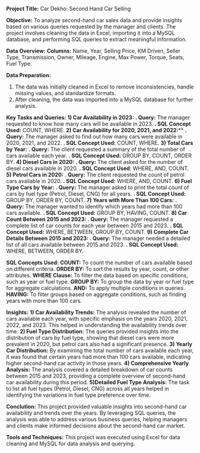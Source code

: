 **Project Title:** Car Dekho: Second Hand Car Selling

**Objective:** To analyze second-hand car sales data and provide insights based on various queries requested by the manager and clients.
The project involves cleaning the data in Excel, importing it into a MySQL database, and performing SQL queries to extract meaningful information.

**Data Overview:**
**Columns:** Name, Year, Selling Price, KM Driven, Seller Type, Transmission, Owner, Mileage, Engine, Max Power, Torque, Seats, Fuel Type.

**Data Preparation:**
1) The data was initially cleaned in Excel to remove inconsistencies, handle missing values, and standardize formats.
2) After cleaning, the data was imported into a MySQL database for further analysis.

**Key Tasks and Queries:**
**1) Car Availability in 2023:**
**. Query:** The manager requested to know how many cars will be available in 2023.
**. SQL Concept Used:** COUNT, WHERE.
**2) Car Availability for 2020, 2021, and 2022:****
**. Query:** The manager asked to find out how many cars were available in 2020, 2021, and 2022.
**. SQL Concept Used:** COUNT, WHERE.
**3) Total Cars by Year:**
**. Query:** The client requested a summary of the total number of cars available each year.
**. SQL Concept Used:** GROUP BY, COUNT, ORDER BY.
**4) Diesel Cars in 2020:**
**. Query:** The client asked for the number of diesel cars available in 2020.
**. SQL Concept Used**: WHERE, AND, COUNT.
**5) Petrol Cars in 2020:**
**. Query:** The client requested the count of petrol cars available in 2020.
**. SQL Concept Used:** WHERE, AND, COUNT.
**6) Fuel Type Cars by Year:**
**. Query:** The manager asked to print the total count of cars by fuel type (Petrol, Diesel, CNG) for all years.
**. SQL Concept Used:** GROUP BY, ORDER BY, COUNT.
**7) Years with More Than 100 Cars:**
**. Query:** The manager wanted to identify which years had more than 100 cars available.
**. SQL Concept Used:** GROUP BY, HAVING, COUNT.
**8) Car Count Between 2015 and 2023:**
**. Query:** The manager requested a complete list of car counts for each year between 2015 and 2023.
**. SQL Concept Used:** WHERE, BETWEEN, GROUP BY, COUNT.
**9) Complete Car Details Between 2015 and 2023:**
**. Query:** The manager needed a detailed list of all cars available between 2015 and 2023.
**. SQL Concept Used:** WHERE, BETWEEN, ORDER BY.

**SQL Concepts Used:**
**COUNT:** To count the number of cars available based on different criteria.
**ORDER BY:** To sort the results by year, count, or other attributes.
**WHERE Clause:** To filter the data based on specific conditions, such as year or fuel type.
**GROUP BY:** To group the data by year or fuel type for aggregate calculations.
**AND:** To apply multiple conditions in queries.
**HAVING:** To filter groups based on aggregate conditions, such as finding years with more than 100 cars.

**Insights:**
**1) Car Availability Trends:** The analysis revealed the number of cars available each year, with specific emphasis on the years 2020, 2021, 2022, and 2023. 
                                This helped in understanding the availability trends over time.
**2) Fuel Type Distribution:** The queries provided insights into the distribution of cars by fuel type, showing that diesel cars were more prevalent in 2020, 
                               but petrol cars also had a significant presence.
**3) Yearly Car Distribution:** By examining the total number of cars available each year, it was found that certain years had more than 100 cars available, 
                                indicating higher second-hand car activity in those years.
**4) Comprehensive Yearly Analysis:** The analysis covered a detailed breakdown of car counts between 2015 and 2023, 
                                      providing a complete overview of second-hand car availability during this period.
**5)Detailed Fuel Type Analysis:** The task to list all fuel types (Petrol, Diesel, CNG) across all years helped in identifying the variations in fuel type preference over time.

**Conclution:** This project provided valuable insights into second-hand car availability and trends over the years. By leveraging SQL queries, the analysis was able to address various business queries, 
                helping managers and clients make informed decisions about the second-hand car market. 

**Tools and Techniques:**  This project was executed using Excel for data cleaning and MySQL for data analysis and querying.
